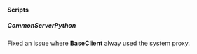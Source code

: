 
#### Scripts
##### CommonServerPython
Fixed an issue where **BaseClient** alway used the system proxy.


